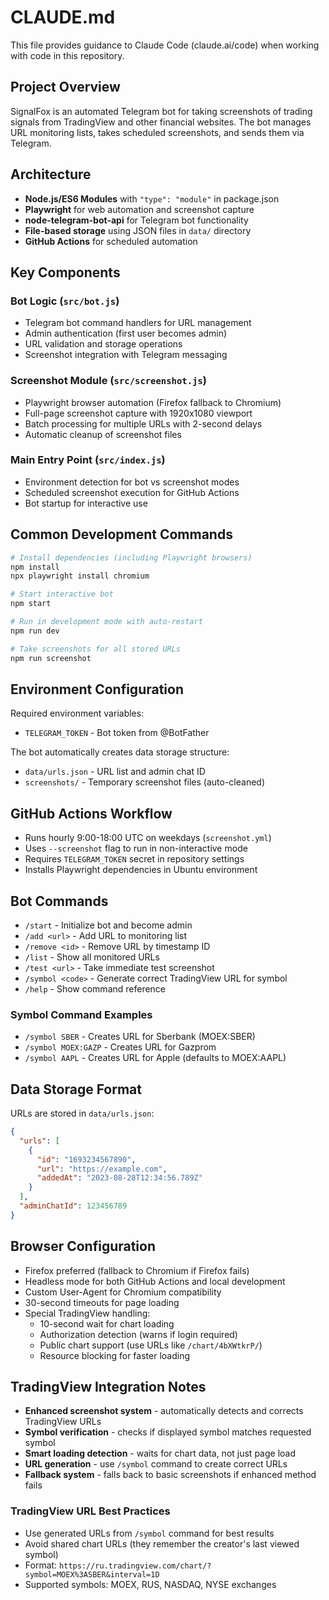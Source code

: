 # CLAUDE.md

This file provides guidance to Claude Code (claude.ai/code) when working with code in this repository.

## Project Overview

SignalFox is an automated Telegram bot for taking screenshots of trading signals from TradingView and other financial websites. The bot manages URL monitoring lists, takes scheduled screenshots, and sends them via Telegram.

## Architecture

- **Node.js/ES6 Modules** with `"type": "module"` in package.json
- **Playwright** for web automation and screenshot capture
- **node-telegram-bot-api** for Telegram bot functionality  
- **File-based storage** using JSON files in `data/` directory
- **GitHub Actions** for scheduled automation

## Key Components

### Bot Logic (`src/bot.js`)
- Telegram bot command handlers for URL management
- Admin authentication (first user becomes admin)
- URL validation and storage operations
- Screenshot integration with Telegram messaging

### Screenshot Module (`src/screenshot.js`)
- Playwright browser automation (Firefox fallback to Chromium)
- Full-page screenshot capture with 1920x1080 viewport
- Batch processing for multiple URLs with 2-second delays
- Automatic cleanup of screenshot files

### Main Entry Point (`src/index.js`)
- Environment detection for bot vs screenshot modes
- Scheduled screenshot execution for GitHub Actions
- Bot startup for interactive use

## Common Development Commands

```bash
# Install dependencies (including Playwright browsers)
npm install
npx playwright install chromium

# Start interactive bot
npm start

# Run in development mode with auto-restart
npm run dev

# Take screenshots for all stored URLs
npm run screenshot
```

## Environment Configuration

Required environment variables:
- `TELEGRAM_TOKEN` - Bot token from @BotFather

The bot automatically creates data storage structure:
- `data/urls.json` - URL list and admin chat ID
- `screenshots/` - Temporary screenshot files (auto-cleaned)

## GitHub Actions Workflow

- Runs hourly 9:00-18:00 UTC on weekdays (`screenshot.yml`)
- Uses `--screenshot` flag to run in non-interactive mode
- Requires `TELEGRAM_TOKEN` secret in repository settings
- Installs Playwright dependencies in Ubuntu environment

## Bot Commands

- `/start` - Initialize bot and become admin
- `/add <url>` - Add URL to monitoring list
- `/remove <id>` - Remove URL by timestamp ID
- `/list` - Show all monitored URLs
- `/test <url>` - Take immediate test screenshot
- `/symbol <code>` - Generate correct TradingView URL for symbol
- `/help` - Show command reference

### Symbol Command Examples
- `/symbol SBER` - Creates URL for Sberbank (MOEX:SBER)
- `/symbol MOEX:GAZP` - Creates URL for Gazprom
- `/symbol AAPL` - Creates URL for Apple (defaults to MOEX:AAPL)

## Data Storage Format

URLs are stored in `data/urls.json`:
```json
{
  "urls": [
    {
      "id": "1693234567890",
      "url": "https://example.com",
      "addedAt": "2023-08-28T12:34:56.789Z"
    }
  ],
  "adminChatId": 123456789
}
```

## Browser Configuration

- Firefox preferred (fallback to Chromium if Firefox fails)
- Headless mode for both GitHub Actions and local development
- Custom User-Agent for Chromium compatibility
- 30-second timeouts for page loading
- Special TradingView handling:
  - 10-second wait for chart loading
  - Authorization detection (warns if login required)
  - Public chart support (use URLs like `/chart/4bXWtkrP/`)
  - Resource blocking for faster loading

## TradingView Integration Notes

- **Enhanced screenshot system** - automatically detects and corrects TradingView URLs
- **Symbol verification** - checks if displayed symbol matches requested symbol
- **Smart loading detection** - waits for chart data, not just page load
- **URL generation** - use `/symbol` command to create correct URLs
- **Fallback system** - falls back to basic screenshots if enhanced method fails

### TradingView URL Best Practices
- Use generated URLs from `/symbol` command for best results
- Avoid shared chart URLs (they remember the creator's last viewed symbol)
- Format: `https://ru.tradingview.com/chart/?symbol=MOEX%3ASBER&interval=1D`
- Supported symbols: MOEX, RUS, NASDAQ, NYSE exchanges